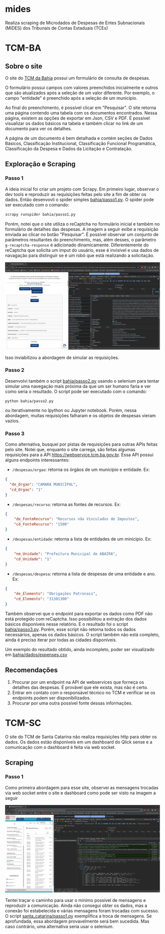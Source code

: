# mides

Realiza scraping de Microdados de Despesas de Entes Subnacionais (MiDES)
dos Tribunais de Contas Estaduais (TCEs)

# TCM-BA

## Sobre o site

O site do [TCM da Bahia](https://www.tcm.ba.gov.br/controle-social/consulta-de-despesas/) possui um formulário de consulta de despesas.

O formulário possui campos com valores preenchidos inicialmente e outros que são atualizados após a seleção de um valor diferente. Por exemplo, o campo "entidade" é preenchido após a seleção de um município.

Ao final do preenchimento, é possível clicar em "Pesquisar". O site retorna uma página contendo uma tabela com os documentos encontrados.
Nessa página, existem as opções de exportar em Json, CSV e PDF. É possível visualizar os dados básicos na tabela e também clicar no link de um documento para ver os detalhes.

A página de um documento é bem detalhada e contém seções de Dados Básicos, Classificação Institucional, Classificação Funcional Programática, Classificação da Despesa e Dados da Licitação e Contratação.

## Exploração e Scraping

### Passo 1
A ideia inicial foi criar um projeto com Scrapy.
Em primeiro lugar, observar o dev tools e reproduzir as requisições feitas pelo site a fim de obter
os dados. Então desenvovli o spider simples [bahia/passo1.py](bahia/passo1.py).
O spider pode ser executado com o comando:

```bash
scrapy runspider bahia/passo1.py
```

Porém, notei que o site utiliza o reCaptcha no formulário inicial e também no formulário de detalhes das despesas.
A imagem a seguir exibe a requisição enviada ao clicar no botão "Pesquisar".
É possível observar um conjunto de parâmetros resultantes do preenchimento, mas, além desses, o parâmetro `g-recaptcha-response` é adicionado dinamicamente. Diferentemente do reCaptcha que solicita um imput do usuário, esse é invisível e usa dados de navagação para distinguir se é um robô que está realizando a solicitação.

![image](images/1.png)

Isso inviabilizou a abordagem de simular as requisições.

### Passo 2

Desenvolvi também o script [bahia/passo2.py](bahia/passo2.py) usando o selenium para tentar simular uma navegação mais próxima da que um ser humano faria e ver como seria o resultado. O script pode ser executado com o comando:

```
python bahia/passo2.py
```
ou iterativamente no Ipython ou Jupyter notebook.
Porém, nessa abordagem, muitas requisições falharam e os objetos de despesas vieram vazios.

### Passo 3

Como alternativa, busquei por pistas de requisições para outras APIs feitas pelo site. Notei que, enquanto o site carrega, são feitas algumas requisições para a API https://webservice.tcm.ba.gov.br. Essa API possui alguns endpoints interessantes:
* `/despesas/orgao`: retorna os órgãos de um município e entidade. Ex: 
```json
{
  "de_Orgao": "CAMARA MUNICIPAL",
  "cd_Orgao": "1"
}
``````
* `/despesas/recurso`: retorna as fontes de recursos. Ex:
```json
{
    "de_FonteRecurso": "Recursos não Vinculados de Impostos",
    "cd_FonteRecurso": "1500"
}
```
* `/despesas/entidade`: retorna a lista de entidades de um minícipio. Ex:
```json
{
    "nm_Unidade": "Prefeitura Municipal de ABAÍRA",
    "cd_Unidade": "1"
}
```
* `/despesas/despesa`: retorna a lista de despesas de uma entidade e ano. Ex:
```json
{
    "de_Elemento": "Obrigações Patronais",
    "cd_Elemento": "31301300"
}
```

Também observei que o endpoint para exportar os dados como PDF não está protegido com reCaptcha.
Isso possibilitou a extração dos dados básicos disponíveis nesse relatório.
E o resultado foi o script [bahia/passo3.py](bahia/passo3.py).
Porém, esse script não retorna todos os dados necessários, apenas os dados básicos.
O script também não está completo, ainda é preciso iterar por todas as cidades disponíveis.

Um exemplo do resultado obtido, ainda incompleto, poder ser visualizado em [bahia/dados/expenses.csv](bahia/dados/expenses.csv)

## Recomendações

1. Procurar por um endpoint na API de webservices que forneça os detalhes das despesas. É provável que ele exista, mas não é certo.
2. Entrar em contato com o responsável técnico no TCM e verificar se os endpoints podem ser disponibilizados.
3. Procurar por uma outra possível fonte dessas informações.


# TCM-SC

O site do TCM de Santa Catarina não realiza requisições http para obter os dados.
Os dados estão disponíveis em um dashboard do Qlick sense e a comunicação com o dashboard é feita via web socket.

## Scraping

### Passo 1
Como primeira abordagem para esse site, observei as mensagens trocadas via web socket entre o site e dashboard como pode ser visto na imagem a seguir

![image2](images/2.png)

Tentei traçar o caminho para usar o mínimo possível de mensagens e reproduzir a comunicação.
Ainda não consegui obter os dados, mas a conexão foi estabelecida e várias mensagens foram trocadas com sucesso.
O script [santa_catarina/passo1.py](santa_catarina/passo1.py) exemplifica a troca de mensagens.
Se aprofundada, essa abordagem provavelmente será bem sucedida. Mas caso contrário, uma alternativa seria usar o selenium.